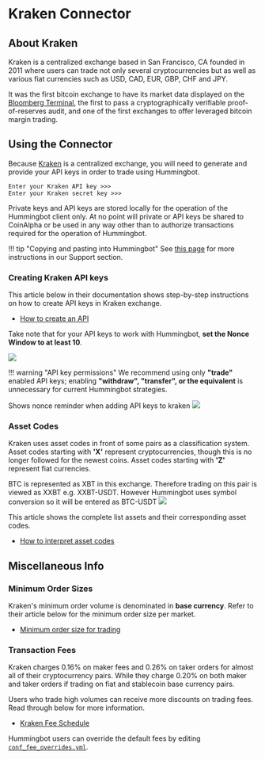 # Kraken Connector


## About Kraken

Kraken is a centralized exchange based in San Francisco, CA founded in 2011 where users can trade not only several cryptocurrencies but as well as various fiat currencies such as USD, CAD, EUR, GBP, CHF and JPY.

It was the first bitcoin exchange to have its market data displayed on the [Bloomberg Terminal](https://www.investopedia.com/terms/b/bloomberg_terminal.asp), the first to pass a cryptographically verifiable proof-of-reserves audit, and one of the first exchanges to offer leveraged bitcoin margin trading.


## Using the Connector

Because [Kraken](https://www.kraken.com/) is a centralized exchange, you will need to generate and provide your API keys in order to trade using Hummingbot.

```
Enter your Kraken API key >>>
Enter your Kraken secret key >>>
```

Private keys and API keys are stored locally for the operation of the Hummingbot client only. At no point will private or API keys be shared to CoinAlpha or be used in any way other than to authorize transactions required for the operation of Hummingbot.

!!! tip "Copying and pasting into Hummingbot"
    See [this page](/faq/troubleshooting/#paste-items-from-clipboard-in-putty) for more instructions in our Support section.


### Creating Kraken API keys

This article below in their documentation shows step-by-step instructions on how to create API keys in Kraken exchange.

* [How to create an API](https://support.kraken.com/hc/en-us/articles/360000919966-How-to-generate-an-API-key-pair-)

Take note that for your API keys to work with Hummingbot, **set the Nonce Window to at least 10**.

![](/assets/img/kraken_nonce_window.png)

!!! warning "API key permissions"
    We recommend using only **"trade"** enabled API keys; enabling **"withdraw", "transfer", or the equivalent** is unnecessary for current Hummingbot strategies.

Shows nonce reminder when adding API keys to kraken
![](/assets/img/kraken_nonce.png)

### Asset Codes

Kraken uses asset codes in front of some pairs as a classification system. Asset codes starting with **'X'** represent cryptocurrencies, though this is no longer followed for the newest coins. Asset codes starting with **'Z'** represent fiat currencies. 

BTC is represented as XBT in this exchange. Therefore trading on this pair is viewed as XXBT e.g. XXBT-USDT. However Hummingbot uses symbol conversion so it will be entered as BTC-USDT
![](/assets/img/kraken_sample.png)

This article shows the complete list assets and their corresponding asset codes.

* [How to interpret asset codes](https://support.kraken.com/hc/en-us/articles/360001185506-How-to-interpret-asset-codes)



## Miscellaneous Info

### Minimum Order Sizes

Kraken's minimum order volume is denominated in **base currency**. Refer to their article below for the minimum order size per market.

* [Minimum order size for trading](https://support.kraken.com/hc/en-us/articles/205893708-Minimum-order-size-volume-for-trading)

### Transaction Fees

Kraken charges 0.16% on maker fees and 0.26% on taker orders for almost all of their cryptocurrency pairs. While they charge 0.20% on both maker and taker orders if trading on fiat and stablecoin base currency pairs.

Users who trade high volumes can receive more discounts on trading fees. Read through below for more information.

* [Kraken Fee Schedule](https://www.kraken.com/features/fee-schedule)

Hummingbot users can override the default fees by editing [`conf_fee_overrides.yml`](/advanced/fee-overrides/).
